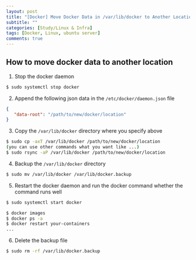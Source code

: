 ```yaml
---
layout: post
title: "[Docker] Move Docker Data in /var/lib/docker to Another Locations"
subtitle: ""
categories: [Study/Linux & Infra]
tags: [Docker, Linux, ubuntu server]
comments: true
---
```


## How to move docker data to another location

1. Stop the docker daemon

``` bash
$ sudo systemctl stop docker
```

2. Append the following json data in the `/etc/docker/daemon.json` file

``` json
{
   "data-root": "/path/to/new/docker/location"
}
```

3. Copy the `/var/lib/docker` directory where you specify above

``` bash
$ sudo cp -axT /var/lib/docker /path/to/new/docker/location
(you can use other commands what you want like ...)
$ sudo rsync -aP /var/lib/docker /path/to/new/docker/location
```

4. Backup the `/var/lib/docker` directory

``` bash
$ sudo mv /var/lib/docker /var/lib/docker.backup
```

5. Restart the docker daemon and run the docker command whether the command runs well

``` bash
$ sudo systemctl start docker

$ docker images
$ docker ps -a
$ docker restart your-containers
...
```

6. Delete the backup file

``` bash
$ sudo rm -rf /var/lib/docker.backup
```

